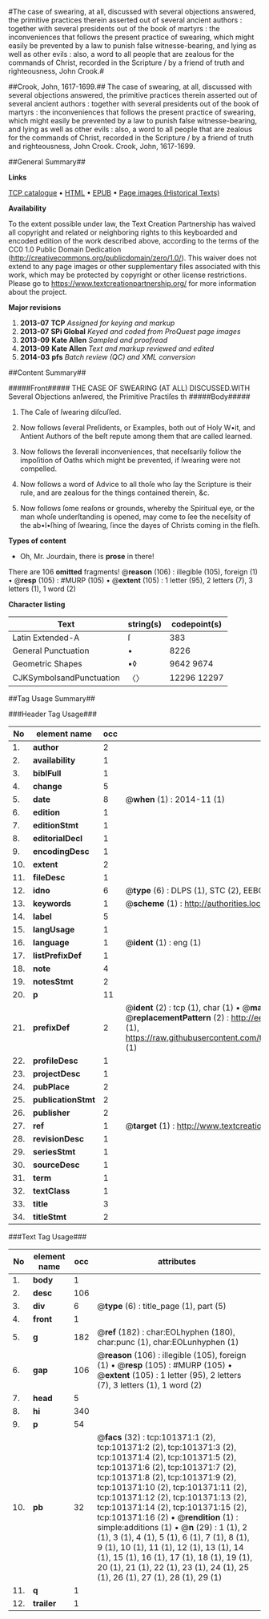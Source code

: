 #The case of swearing, at all, discussed with several objections answered, the primitive practices therein asserted out of several ancient authors : together with several presidents out of the book of martyrs : the inconveniences that follows the present practice of swearing, which might easily be prevented by a law to punish false witnesse-bearing, and lying as well as other evils : also, a word to all people that are zealous for the commands of Christ, recorded in the Scripture / by a friend of truth and righteousness, John Crook.#

##Crook, John, 1617-1699.##
The case of swearing, at all, discussed with several objections answered, the primitive practices therein asserted out of several ancient authors : together with several presidents out of the book of martyrs : the inconveniences that follows the present practice of swearing, which might easily be prevented by a law to punish false witnesse-bearing, and lying as well as other evils : also, a word to all people that are zealous for the commands of Christ, recorded in the Scripture / by a friend of truth and righteousness, John Crook.
Crook, John, 1617-1699.

##General Summary##

**Links**

[TCP catalogue](http://www.ota.ox.ac.uk/tcp/)  • 
[HTML](http://tei.it.ox.ac.uk/tcp/Texts-HTML/free/A35/A35118.html)  • 
[EPUB](http://tei.it.ox.ac.uk/tcp/Texts-EPUB/free/A35/A35118.epub) • 
[Page images (Historical Texts)](https://historicaltexts.jisc.ac.uk/eebo-13687420e)

**Availability**

To the extent possible under law, the Text Creation Partnership has waived all copyright and related or neighboring rights to this keyboarded and encoded edition of the work described above, according to the terms of the CC0 1.0 Public Domain Dedication (http://creativecommons.org/publicdomain/zero/1.0/). This waiver does not extend to any page images or other supplementary files associated with this work, which may be protected by copyright or other license restrictions. Please go to https://www.textcreationpartnership.org/ for more information about the project.

**Major revisions**

1. __2013-07__ __TCP__ *Assigned for keying and markup*
1. __2013-07__ __SPi Global__ *Keyed and coded from ProQuest page images*
1. __2013-09__ __Kate Allen__ *Sampled and proofread*
1. __2013-09__ __Kate Allen__ *Text and markup reviewed and edited*
1. __2014-03__ __pfs__ *Batch review (QC) and XML conversion*

##Content Summary##

#####Front#####
THE CASE OF SWEARING (AT ALL) DISCUSSED.WITH Several Objections anſwered, the Primitive Practiſes th
#####Body#####

1. The Caſe of ſwearing diſcuſſed.

1. Now follows ſeveral Preſidents, or Examples, both out of Holy W•it, and Antient Authors of the beſt repute among them that are called learned.

1. Now follows the ſeverall inconveniences, that neceſsarily follow the impoſition of Oaths which might be prevented, if ſwearing were not compelled.

1. Now follows a word of Advice to all thoſe who ſay the Scripture is their rule, and are zealous for the things contained therein, &c.

1. Now follows ſome reaſons or grounds, whereby the Spiritual eye, or the man whoſe underſtanding is opened, may come to ſee the neceſsity of the ab•l•ſhing of ſwearing, ſince the dayes of Christs coming in the fleſh.

**Types of content**

  * Oh, Mr. Jourdain, there is **prose** in there!

There are 106 **omitted** fragments! 
 @__reason__ (106) : illegible (105), foreign (1)  •  @__resp__ (105) : #MURP (105)  •  @__extent__ (105) : 1 letter (95), 2 letters (7), 3 letters (1), 1 word (2)

**Character listing**


|Text|string(s)|codepoint(s)|
|---|---|---|
|Latin Extended-A|ſ|383|
|General Punctuation|•|8226|
|Geometric Shapes|▪◊|9642 9674|
|CJKSymbolsandPunctuation|〈〉|12296 12297|

##Tag Usage Summary##

###Header Tag Usage###

|No|element name|occ|attributes|
|---|---|---|---|
|1.|__author__|2||
|2.|__availability__|1||
|3.|__biblFull__|1||
|4.|__change__|5||
|5.|__date__|8| @__when__ (1) : 2014-11 (1)|
|6.|__edition__|1||
|7.|__editionStmt__|1||
|8.|__editorialDecl__|1||
|9.|__encodingDesc__|1||
|10.|__extent__|2||
|11.|__fileDesc__|1||
|12.|__idno__|6| @__type__ (6) : DLPS (1), STC (2), EEBO-CITATION (1), OCLC (1), VID (1)|
|13.|__keywords__|1| @__scheme__ (1) : http://authorities.loc.gov/ (1)|
|14.|__label__|5||
|15.|__langUsage__|1||
|16.|__language__|1| @__ident__ (1) : eng (1)|
|17.|__listPrefixDef__|1||
|18.|__note__|4||
|19.|__notesStmt__|2||
|20.|__p__|11||
|21.|__prefixDef__|2| @__ident__ (2) : tcp (1), char (1)  •  @__matchPattern__ (2) : ([0-9\-]+):([0-9IVX]+) (1), (.+) (1)  •  @__replacementPattern__ (2) : http://eebo.chadwyck.com/downloadtiff?vid=$1&page=$2 (1), https://raw.githubusercontent.com/textcreationpartnership/Texts/master/tcpchars.xml#$1 (1)|
|22.|__profileDesc__|1||
|23.|__projectDesc__|1||
|24.|__pubPlace__|2||
|25.|__publicationStmt__|2||
|26.|__publisher__|2||
|27.|__ref__|1| @__target__ (1) : http://www.textcreationpartnership.org/docs/. (1)|
|28.|__revisionDesc__|1||
|29.|__seriesStmt__|1||
|30.|__sourceDesc__|1||
|31.|__term__|1||
|32.|__textClass__|1||
|33.|__title__|3||
|34.|__titleStmt__|2||


###Text Tag Usage###

|No|element name|occ|attributes|
|---|---|---|---|
|1.|__body__|1||
|2.|__desc__|106||
|3.|__div__|6| @__type__ (6) : title_page (1), part (5)|
|4.|__front__|1||
|5.|__g__|182| @__ref__ (182) : char:EOLhyphen (180), char:punc (1), char:EOLunhyphen (1)|
|6.|__gap__|106| @__reason__ (106) : illegible (105), foreign (1)  •  @__resp__ (105) : #MURP (105)  •  @__extent__ (105) : 1 letter (95), 2 letters (7), 3 letters (1), 1 word (2)|
|7.|__head__|5||
|8.|__hi__|340||
|9.|__p__|54||
|10.|__pb__|32| @__facs__ (32) : tcp:101371:1 (2), tcp:101371:2 (2), tcp:101371:3 (2), tcp:101371:4 (2), tcp:101371:5 (2), tcp:101371:6 (2), tcp:101371:7 (2), tcp:101371:8 (2), tcp:101371:9 (2), tcp:101371:10 (2), tcp:101371:11 (2), tcp:101371:12 (2), tcp:101371:13 (2), tcp:101371:14 (2), tcp:101371:15 (2), tcp:101371:16 (2)  •  @__rendition__ (1) : simple:additions (1)  •  @__n__ (29) : 1 (1), 2 (1), 3 (1), 4 (1), 5 (1), 6 (1), 7 (1), 8 (1), 9 (1), 10 (1), 11 (1), 12 (1), 13 (1), 14 (1), 15 (1), 16 (1), 17 (1), 18 (1), 19 (1), 20 (1), 21 (1), 22 (1), 23 (1), 24 (1), 25 (1), 26 (1), 27 (1), 28 (1), 29 (1)|
|11.|__q__|1||
|12.|__trailer__|1||
